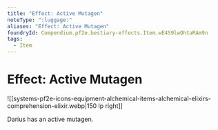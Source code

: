 ```yaml
---
title: "Effect: Active Mutagen"
noteType: ":luggage:"
aliases: "Effect: Active Mutagen"
foundryId: Compendium.pf2e.bestiary-effects.Item.wE4S9lwOhtaRAm9n
tags:
  - Item
---
```


# Effect: Active Mutagen
![[systems-pf2e-icons-equipment-alchemical-items-alchemical-elixirs-comprehension-elixir.webp|150 lp right]]

Darius has an active mutagen.
